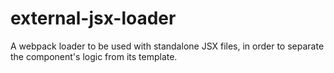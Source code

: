 # external-jsx-loader
A webpack loader to be used with standalone JSX files, in order to separate the component's logic from its template.
